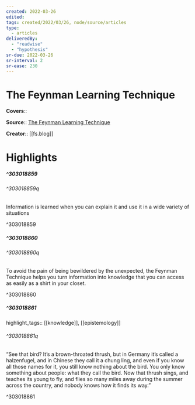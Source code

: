 ```yaml
---
created: 2022-03-26
edited:
tags: created/2022/03/26, node/source/articles
type: 
  - articles
deliveredBy: 
  - "readwise"
  - "hypothesis"
sr-due: 2022-03-26
sr-interval: 2
sr-ease: 230
---
```

# The Feynman Learning Technique

**Covers**:: 

**Source**:: [The Feynman Learning Technique](https://fs.blog/feynman-learning-technique/)

**Creator**:: [[fs.blog]]

# Highlights
##### ^303018859



###### ^303018859q

Information is learned when you can explain it and use it in a wide variety of situations 

^303018859

##### ^303018860



###### ^303018860q

To avoid the pain of being bewildered by the unexpected, the Feynman Technique helps you turn information into knowledge that you can access as easily as a shirt in your closet. 

^303018860

##### ^303018861

highlight_tags:: [[knowledge]], [[epistemology]]   

###### ^303018861q

“See that bird? It’s a brown-throated thrush, but in Germany it’s called a halzenfugel, and in Chinese they call it a chung ling, and even if you know all those names for it, you still know nothing about the bird. You only know something about people: what they call the bird. Now that thrush sings, and teaches its young to fly, and flies so many miles away during the summer across the country, and nobody knows how it finds its way.” 

^303018861

